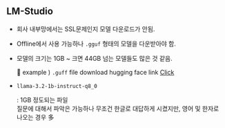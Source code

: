 ## LM-Studio 

- 회사 내부망에서는 SSL문제인지 모델 다운로드가 안됨.
- Offline에서 사용 가능하나 `.gguf` 형태의 모델을 다운받아야 함. 
- 모델의 크기는 1GB ~ 크면 44GB 넘는 모델들도 많은 것 같음. 
  
  🔗 example ) `.guff` file download hugging face link [ Click](https://huggingface.co/bartowski/Mistral-Small-Instruct-2409-GGUF)

- `llama-3.2-1b-instruct-q8_0` 

    : 1GB 정도되는 파일 <br>
    질문에 대해서 파악은 가능하나 무조건 한글로 대답하게 시켰지만, 영어 및 한자로 나오는 경우 多

